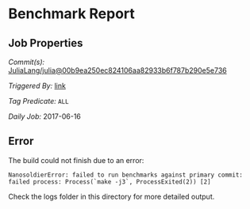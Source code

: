 # Benchmark Report

## Job Properties

*Commit(s):* [JuliaLang/julia@00b9ea250ec824106aa82933b6f787b290e5e736](https://github.com/JuliaLang/julia/commit/00b9ea250ec824106aa82933b6f787b290e5e736)

*Triggered By:* [link](https://github.com/JuliaLang/julia/commit/00b9ea250ec824106aa82933b6f787b290e5e736#commitcomment-22578394)

*Tag Predicate:* `ALL`

*Daily Job:* 2017-06-16

## Error

The build could not finish due to an error:

```
NanosoldierError: failed to run benchmarks against primary commit: failed process: Process(`make -j3`, ProcessExited(2)) [2]
```

Check the logs folder in this directory for more detailed output.

